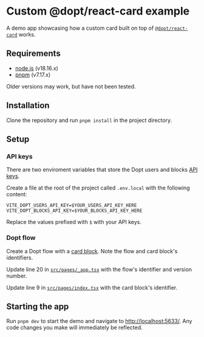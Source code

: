 # Custom @dopt/react-card example

A demo app showcasing how a custom card built on top of [`@dopt/react-card`](https://github.com/dopt/odopt/tree/main/components/%40dopt/react/card) works.

## Requirements

- [node.js](https://nodejs.org/) (v18.16.x)
- [pnpm](https://pnpm.io/) (v7.17.x)

Older versions may work, but have not been tested.

## Installation

Clone the repository and run `pnpm install` in the project directory.

## Setup

### API keys

There are two enviroment variables that store the Dopt users and blocks [API keys](https://docs.dopt.com/setup/api-keys/).

Create a file at the root of the project called `.env.local` with the following content:

```
VITE_DOPT_USERS_API_KEY=$YOUR_USERS_API_KEY_HERE
VITE_DOPT_BLOCKS_API_KEY=$YOUR_BLOCKS_API_KEY_HERE
```

Replace the values prefixed with `$` with your API keys.

### Dopt flow

Create a Dopt flow with a [card block](https://docs.dopt.com/concepts/blocks/card/). Note the flow and card block's identifiers.

Update line 20 in [`src/pages/_app.tsx`](./src/pages/_app.tsx#L20) with the flow's identifier and version number.

Update line 9 in [`src/pages/index.tsx`](./src/pages/index.tsx#L9) with the card block's identifier.

## Starting the app

Run `pnpm dev` to start the demo and navigate to [http://localhost:5633/](http://localhost:5633/). Any code changes you make will immediately be reflected.
